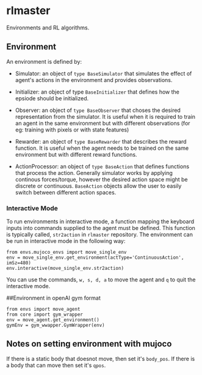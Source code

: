 # rlmaster

Environments and RL algorithms. 

## Environment
An environment is defined by:

- Simulator: an object of `type BaseSimulator` that simulates the effect of agent's actions in the environment and provides
             observations.

- Initializer: an object of type `BaseInitializer` that defines how the epsiode should be initialized.

- Observer: an object of `type BaseObserver` that choses the desired representation from the simulator. It is useful when 
            it is required to train an agent in the same environment but with different observations (for eg: training with
            pixels or with state features)
            
- Rewarder: an object of `type BaseRewarder` that describes the reward function. It is useful when the agent needs to be trained
            on the same environment but with different reward functions. 
            
- ActionProcessor: an object of `type BaseAction` that defines functions that process the action. Generally simulator works
                   by applying continous forces/torque, however the desired action space might be discrete or continuous. 
                   `BaseAction` objects allow the user to easily switch between different action spaces. 
                   
### Interactive Mode
To run environments in interactive mode, a function mapping the keyboard inputs into commands supplied to the agent must be defined. This function is typically called, `str2action` in `rlmaster` repository. The environment can be run in interactive mode in the following way:

```
from envs.mujoco_envs import move_single_env
env = move_single_env.get_environment(actType='ContinuousAction', imSz=480)
env.interactive(move_single_env.str2action)
```
You can use the commands, `w, s, d, a` to move the agent and `q` to quit the interactive mode.

                   

##Environment in openAI gym format

```
from envs import move_agent
from core import gym_wrapper
env = move_agent.get_environment()
gymEnv = gym_wwapper.GymWrapper(env)
```

## Notes on setting environment with mujoco

If there is a static body that doesnot move, then set it's `body_pos`. If there is a body that can move
then set it's `qpos`.




                   
            



